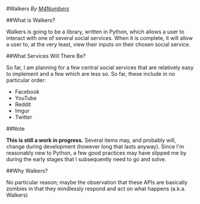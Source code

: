 #Walkers
_By [M4Numbers](https://github.com/M4Numbers/)_

##What is Walkers?

Walkers is going to be a library, written in Python, which allows a user to interact with
one of several social services. When it is complete, it will allow a user to, at the very
least, view their inputs on their chosen social service.

##What Services Will There Be?

So far, I am planning for a few central social services that are relatively easy to implement
and a few which are less so. So far, these include in no particular order:

 * Facebook
 * YouTube
 * Reddit
 * Imgur
 * Twitter

##Note

__This is still a work in progress.__ Several items may, and probably will, change during
development (however long that lasts anyway). Since I'm reasonably new to Python, a few 
good practices may have slipped me by during the early stages that I subsequently need to
go and solve.

##Why Walkers?

No particular reason; maybe the observation that these APIs are basically zombies in that
they mindlessly respond and act on what happens (a.k.a. Walkers)